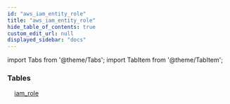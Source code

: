 ```yaml
---
id: "aws_iam_entity_role"
title: "aws_iam_entity_role"
hide_table_of_contents: true
custom_edit_url: null
displayed_sidebar: "docs"
---
```


import Tabs from '@theme/Tabs';
import TabItem from '@theme/TabItem';

<Tabs>
  <TabItem value="Components" label="Components" default>

### Tables

    [iam_role](../../aws/tables/aws_iam_entity_role.IamRole)

</TabItem>
  <TabItem value="Code examples" label="Code examples">

</TabItem>
</Tabs>
